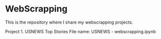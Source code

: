 # WebScrapping
This is the repository where I share my webscrapping projects.

Project 1. USNEWS Top Stories
  File name: USNEWS - webscrapping.ipynb

 

